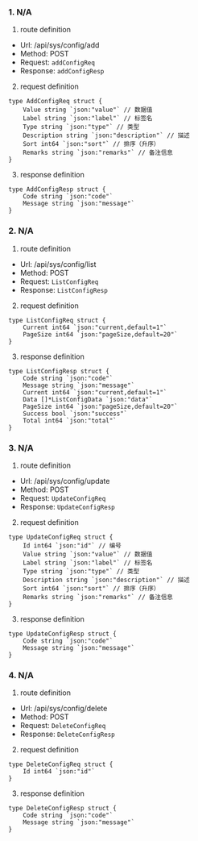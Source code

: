 ### 1. N/A

1. route definition

- Url: /api/sys/config/add
- Method: POST
- Request: `addConfigReq`
- Response: `addConfigResp`

2. request definition



```golang
type AddConfigReq struct {
	Value string `json:"value"` // 数据值
	Label string `json:"label"` // 标签名
	Type string `json:"type"` // 类型
	Description string `json:"description"` // 描述
	Sort int64 `json:"sort"` // 排序（升序）
	Remarks string `json:"remarks"` // 备注信息
}
```


3. response definition



```golang
type AddConfigResp struct {
	Code string `json:"code"`
	Message string `json:"message"`
}
```

### 2. N/A

1. route definition

- Url: /api/sys/config/list
- Method: POST
- Request: `ListConfigReq`
- Response: `ListConfigResp`

2. request definition



```golang
type ListConfigReq struct {
	Current int64 `json:"current,default=1"`
	PageSize int64 `json:"pageSize,default=20"`
}
```


3. response definition



```golang
type ListConfigResp struct {
	Code string `json:"code"`
	Message string `json:"message"`
	Current int64 `json:"current,default=1"`
	Data []*ListConfigData `json:"data"`
	PageSize int64 `json:"pageSize,default=20"`
	Success bool `json:"success"`
	Total int64 `json:"total"`
}
```

### 3. N/A

1. route definition

- Url: /api/sys/config/update
- Method: POST
- Request: `UpdateConfigReq`
- Response: `UpdateConfigResp`

2. request definition



```golang
type UpdateConfigReq struct {
	Id int64 `json:"id"` // 编号
	Value string `json:"value"` // 数据值
	Label string `json:"label"` // 标签名
	Type string `json:"type"` // 类型
	Description string `json:"description"` // 描述
	Sort int64 `json:"sort"` // 排序（升序）
	Remarks string `json:"remarks"` // 备注信息
}
```


3. response definition



```golang
type UpdateConfigResp struct {
	Code string `json:"code"`
	Message string `json:"message"`
}
```

### 4. N/A

1. route definition

- Url: /api/sys/config/delete
- Method: POST
- Request: `DeleteConfigReq`
- Response: `DeleteConfigResp`

2. request definition



```golang
type DeleteConfigReq struct {
	Id int64 `json:"id"`
}
```


3. response definition



```golang
type DeleteConfigResp struct {
	Code string `json:"code"`
	Message string `json:"message"`
}
```

